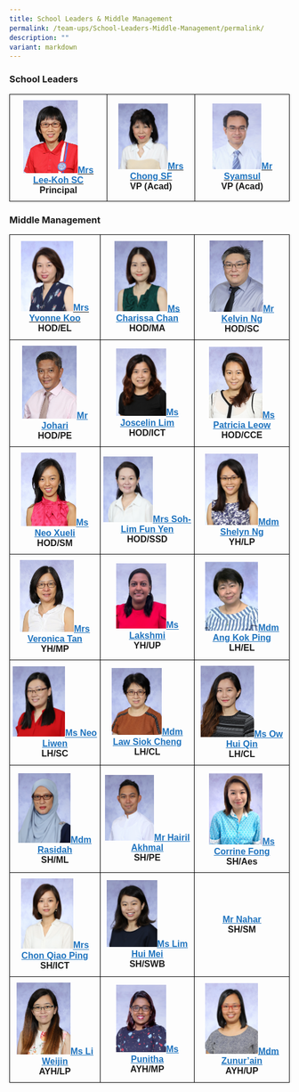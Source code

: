 ```yaml
---
title: School Leaders & Middle Management
permalink: /team-ups/School-Leaders-Middle-Management/permalink/
description: ""
variant: markdown
---
```

### **School Leaders**

<style type="text/css">
.tg  {border-collapse:collapse;border-spacing:0;}
.tg td{border-color:black;border-style:solid;border-width:1px;font-family:Arial, sans-serif;font-size:16px;
  overflow:hidden;padding:10px 5px;word-break:normal;}
.tg th{border-color:black;border-style:solid;border-width:1px;font-family:Arial, sans-serif;font-size:16px;
  font-weight:normal;overflow:hidden;padding:10px 5px;word-break:normal;}
.tg .tg-f4yw{background-color:#FFF;text-align:center;vertical-align:middle}
.tg .tg-vgmr{background-color:#;text-align:center;vertical-align:middle}
</style>
<table class="tg">
<thead>
  <tr>
    <td colspan="3" class="tg-vgmr"><img style="width:60%" src="/images/Our%20Team%20UPS/SL%20&amp;%20Middle%20Management/SL/mrs%20lee-koh%20siew%20cheng.jpg"><span style="font-weight:bold"><a rel="noopener noreferrer" target="_blank" href="mailto:unity_ps@moe.edu.sg"><span style="text-decoration;color:#1E73BE;background-color:transparent">Mrs Lee-Koh SC</span></a><br>Principal
		 </span></td><td colspan="3" class="tg-vgmr"><img style="width:60%" src="/images/Our%20Team%20UPS/SL%20&amp;%20Middle%20Management/SL/mrs%20chong%20suet%20fong.jpg"><span style="font-weight:bold"><a rel="noopener noreferrer" target="_blank" href="mailto:unity_ps@moe.edu.sg"><span style="text-decoration;color:#1E73BE;background-color:transparent">Mrs Chong SF</span></a><br>VP (Acad)</span></td>
    <td colspan="3" class="tg-vgmr"><img style="width:56%" src="/images/Our%20Team%20UPS/SL%20&amp;%20Middle%20Management/SL/Mr_Syamsul.png"><span style="font-weight:bold"><a rel="noopener noreferrer" target="_blank" href="mailto:unity_ps@moe.edu.sg"><span style="text-decoration;color:#1E73BE;background-color:transparent">Mr Syamsul</span></a><br>VP (Acad)</span><br></td>
		</tr>
</thead>
</table>

### **Middle Management**

<style type="text/css">
.tg  {border-collapse:collapse;border-spacing:0;}
.tg td{border-color:black;border-style:solid;border-width:1px;font-family:Arial, sans-serif;font-size:16px;
  overflow:hidden;padding:10px 5px;word-break:normal;}
.tg th{border-color:black;border-style:solid;border-width:1px;font-family:Arial, sans-serif;font-size:16px;
  font-weight:normal;overflow:hidden;padding:10px 5px;word-break:normal;}
.tg .tg-f4yw{background-color:#FFF;text-align:center;vertical-align:middle}
.tg .tg-vgmr{background-color:#;text-align:center;vertical-align:middle}
</style>
<table class="tg">
<thead>
			<tr><td colspan="2" class="tg-vgmr"><img style="width:62%" src="/images/Our%20Team%20UPS/SL%20&amp;%20Middle%20Management/Middle%20Management/mrs%20yvonne%20koo.jpg"><span style="font-weight:bold"><span style="font-weight:bold"><a rel="noopener noreferrer" target="_blank" href="mailto:yvonne_koo@schools.gov.sg"><span style="text-decoration;color:#1E73BE;background-color:transparent">Mrs Yvonne Koo</span></a><br>HOD/EL
		 </span></span></td><td colspan="2" class="tg-vgmr"><img style="width:60%" src="/images/Our%20Team%20UPS/SL%20&amp;%20Middle%20Management/Middle%20Management/ms%20chan%20kar%20yee%20charissa.jpg"><span style="font-weight:bold"><a rel="noopener noreferrer" target="_blank" href="mailto:chan_kar_yee_charissa@schools.gov.sg"><span style="text-decoration:underline;color:#1E73BE;background-color:transparent">Ms Charissa Chan</span></a><br>HOD/MA
				</span></td><td colspan="2" class="tg-vgmr"><img style="width:60%" src="/images/Our%20Team%20UPS/SL%20&amp;%20Middle%20Management/Middle%20Management/mr%20kelvin%20ng%20chin%20khiang.jpg"><span style="font-weight:bold"><a rel="noopener noreferrer" target="_blank" href="mailto:kelvin_ng_chin_khiang@schools.gov.sg"><span style="text-decoration:underline;color:#1E73BE;background-color:transparent">Mr Kelvin Ng</span></a><br>HOD/SC
		</span></td></tr><tr><td colspan="2" class="tg-vgmr"><img style="width:65%" src="/images/Our%20Team%20UPS/SL%20&amp;%20Middle%20Management/Middle%20Management/mr%20johari%20wahid.jpg"><span style="font-weight:bold"><a rel="noopener noreferrer" target="_blank" href="mailto:johari_b_wahid@schools.gov.sg"><span style="text-decoration:underline;color:#1E73BE;background-color:transparent">Mr Johari</span></a><br>HOD/PE
			 </span></td>
			<td colspan="2" class="tg-vgmr"><img style="width:57%" src="/images/Our%20Team%20UPS/SL%20&amp;%20Middle%20Management/Middle%20Management/ms%20Joscelin%20lim%20poh%20chen.jpg"><span style="font-weight:bold"><a rel="noopener noreferrer" target="_blank" href="mailto:lim_poh_chen@schools.gov.sg"><span style="text-decoration:underline;color:#1E73BE;background-color:transparent">Ms Joscelin Lim</span></a><br>HOD/ICT
		</span></td><td colspan="2" class="tg-vgmr"><img style="width:60%" src="/images/Our%20Team%20UPS/SL%20&amp;%20Middle%20Management/Middle%20Management/ms%20patricia%20leow%20saw%20ping.jpg"><span style="font-weight:bold"><a rel="noopener noreferrer" target="_blank" href="mailto:leow_saw_ping@schools.gov.sg"><span style="text-decoration:underline;color:#1E73BE;background-color:transparent">Ms Patricia Leow</span></a><br>HOD/CCE
			</span></td></tr><tr><td colspan="2" class="tg-vgmr"><img style="width:65%" src="/images/Our%20Team%20UPS/SL%20&amp;%20Middle%20Management/Middle%20Management/ms%20neo%20xueli.jpg"><span style="font-weight:bold"><a rel="noopener noreferrer" target="_blank" href="mailto:neo_xueli@schools.gov.sg"><span style="text-decoration:underline;color:#1E73BE;background-color:transparent">Ms Neo Xueli</span></a><br>HOD/SM
				</span></td>
		<td colspan="2" class="tg-vgmr"><img style="width:56%" src="/images/Our%20Team%20UPS/SL%20&amp;%20Middle%20Management/Middle%20Management/mrs%20soh-lim%20fun%20yen.jpg"><span style="font-weight:bold"><a rel="noopener noreferrer" target="_blank" href="mailto:lim_fun_yen@schools.gov.sg"><span style="text-decoration:underline;color:#1E73BE;background-color:transparent">Mrs Soh-Lim Fun Yen</span></a><br>HOD/SSD
		 </span></td><td colspan="2" class="tg-vgmr"><img style="width:60%" src="/images/Our%20Team%20UPS/SL%20&amp;%20Middle%20Management/Middle%20Management/mdm%20shelyn%20ng%20sok%20kian%20(huang%20shujuan).jpg"><span style="font-weight:bold"><a rel="noopener noreferrer" target="_blank" href="mailto:ng_sok_kian@schools.gov.sg"><span style="text-decoration:underline;color:#1E73BE;background-color:transparent">Mdm Shelyn Ng</span></a><br>YH/LP
    </span></td></tr><tr><td colspan="2" class="tg-vgmr"><img style="width:64%" src="/images/Our%20Team%20UPS/SL%20&amp;%20Middle%20Management/Middle%20Management/mrs%20veronica%20tan%20yew%20hwee.jpg"><span style="font-weight:bold"><span style="font-weight:bold"><a rel="noopener noreferrer" target="_blank" href="mailto:veronica_tan_siew_lan@schools.gov.sg"><span style="text-decoration:underline;color:#1E73BE;background-color:transparent">Mrs Veronica Tan</span></a><br>YH/MP
			</span></span></td>
		<td colspan="2" class="tg-vgmr"><img style="width:57%" src="/images/Our%20Team%20UPS/SL%20&amp;%20Middle%20Management/Middle%20Management/Lakshmi.png"><span style="font-weight:bold"><a rel="noopener noreferrer" target="_blank" href="mailto:lakshmi_arivananthan@schools.gov.sg"><span style="text-decoration:underline;color:#1E73BE;background-color:transparent">Ms Lakshmi</span></a><br>YH/UP
		 </span></td><td colspan="2" class="tg-vgmr"><img style="width:60%" src="/images/Our%20Team%20UPS/SL%20&amp;%20Middle%20Management/Middle%20Management/kok%20ping.jpg"><span style="font-weight:bold"><a rel="noopener noreferrer" target="_blank" href="mailto:ang_kok_ping@schools.gov.sg"><span style="text-decoration:underline;color:#1E73BE;background-color:transparent">Mdm Ang Kok Ping</span></a><br>LH/EL
    </span></td></tr><tr>
		<td colspan="2" class="tg-vgmr"><img style="width:62%" src="/images/Our%20Team%20UPS/SL%20&amp;%20Middle%20Management/Middle%20Management/ms%20neo%20liwen.jpg"><span style="font-weight:bold"><a rel="noopener noreferrer" target="_blank" href="mailto:neo_liwen@schools.gov.sg"><span style="text-decoration:underline;color:#1E73BE;background-color:transparent">Ms Neo Liwen</span></a><br>LH/SC
			</span></td><td colspan="2" class="tg-vgmr"><img style="width:57%" src="/images/Our%20Team%20UPS/SL%20&amp;%20Middle%20Management/Middle%20Management/mdm%20law%20siok%20cheng.jpg"><span style="font-weight:bold"><a rel="noopener noreferrer" target="_blank" href="mailto:law_siok_cheng@schools.gov.sg"><span style="text-decoration:underline;color:#1E73BE;background-color:transparent">Mdm Law Siok Cheng</span></a><br>LH/CL
		</span></td><td colspan="2" class="tg-vgmr"><img style="width:60%" src="/images/Our%20Team%20UPS/SL%20&amp;%20Middle%20Management/Middle%20Management/ms_ow_hui_qin.jpg"><span style="font-weight:bold"><a rel="noopener noreferrer" target="_blank" href="mailto:ow_hui_qin@schools.gov.sg"><span style="text-decoration:underline;color:#1E73BE;background-color:transparent">Ms Ow Hui Qin</span></a><br>LH/CL
	</span></td></tr><tr><td colspan="2" class="tg-vgmr"><img style="width:62%" src="/images/Our%20Team%20UPS/SL%20&amp;%20Middle%20Management/Middle%20Management/mdm%20rasidah%20ahmad.jpg"><span style="font-weight:bold"><a rel="noopener noreferrer" target="_blank" href="mailto:rasidah_ahmad@schools.gov.sg"><span style="text-decoration:underline;color:#1E73BE;background-color:transparent">Mdm Rasidah</span></a><br>SH/ML
			</span></td>
			<td colspan="2" class="tg-vgmr"><img style="width:56%" src="/images/Our%20Team%20UPS/SL%20&amp;%20Middle%20Management/Middle%20Management/mr%20hairil%20akhmal%20b%20sakroni.jpg"><span style="font-weight:bold"><a rel="noopener noreferrer" target="_blank" href="mailto:hairil_akhmal_b_sakroni@schools.gov.sg"><span style="text-decoration:underline;color:#1E73BE;background-color:transparent">Mr Hairil Akhmal</span></a><br>SH/PE
		</span></td><td colspan="2" class="tg-vgmr"><img style="width:60%" src="/images/Our%20Team%20UPS/SL%20&amp;%20Middle%20Management/Middle%20Management/Corrine.png"><span style="font-weight:bold"><a rel="noopener noreferrer" target="_blank" href="mailto:corrine_fong_tze_yuen@schools.gov.sg"><span style="text-decoration:underline;color:#1E73BE;background-color:transparent">Ms Corrine Fong</span></a><br>SH/Aes
			</span></td></tr><tr><td colspan="2" class="tg-vgmr"><img style="width:62%" src="/images/Our%20Team%20UPS/SL%20&amp;%20Middle%20Management/Middle%20Management/mrs%20chon%20qiao%20ping.jpg"><span style="font-weight:bold"><a rel="noopener noreferrer" target="_blank" href="mailto:chong_qiao_ping@schools.gov.sg"><span style="text-decoration:underline;color:#1E73BE;background-color:transparent">Mrs Chon Qiao Ping</span></a><br>SH/ICT
				</span></td>
	<td colspan="2" class="tg-vgmr"><img style="width:57%" src="/images/Our%20Team%20UPS/SL%20&amp;%20Middle%20Management/Middle%20Management/ms%20lim%20hui%20mei.jpg"><span style="font-weight:bold"><a rel="noopener noreferrer" target="_blank" href="mailto:lim_hui_mei@schools.gov.sg"><span style="text-decoration:underline;color:#1E73BE;background-color:transparent">Ms Lim Hui Mei</span></a><br>SH/SWB
	</span></td><td colspan="2" class="tg-vgmr"><img style="width:65%" src=""><span style="font-weight:bold"><a rel="noopener noreferrer" target="_blank" href="mailto:naharudin_b_shariff@schools.gov.sg"><span style="text-decoration:underline;color:#1E73BE;background-color:transparent">Mr Nahar</span></a><br>SH/SM
	</span></td></tr><tr><td colspan="2" class="tg-vgmr"><img style="width:64%" src="/images/Our%20Team%20UPS/SL%20&amp;%20Middle%20Management/Middle%20Management/ms_li_weijin.jpg"><span style="font-weight:bold"><a rel="noopener noreferrer" target="_blank" href="mailto:li_weijin@schools.gov.sg"><span style="text-decoration:underline;color:#1E73BE;background-color:transparent">Ms Li Weijin</span></a><br>AYH/LP
		</span></td><td colspan="2" class="tg-vgmr"><img style="width:57%" src="/images/Our%20Team%20UPS/SL%20&amp;%20Middle%20Management/Middle%20Management/punitha.png"><span style="font-weight:bold"><a rel="noopener noreferrer" target="_blank" href="mailto:Punitha_Elancheran@schools.gov.sg"><span style="text-decoration:underline;color:#1E73BE;background-color:transparent">Ms Punitha</span></a><br>AYH/MP
			</span></td><td colspan="2" class="tg-vgmr"><img style="width:60%" src="/images/Our%20Team%20UPS/SL%20&amp;%20Middle%20Management/Middle%20Management/mdm%20zunur'ain%20othman.jpg"><span style="font-weight:bold"><a rel="noopener noreferrer" target="_blank" href="mailto:zunurain_othman@schools.gov.sg"><span style="text-decoration:underline;color:#1E73BE;background-color:transparent">Mdm Zunur’ain</span></a><br>AYH/UP</span></td></tr></thead></table>